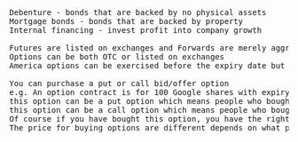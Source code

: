 <pre>
Debenture - bonds that are backed by no physical assets
Mortgage bonds - bonds that are backed by property
Internal financing - invest profit into company growth

Futures are listed on exchanges and Forwards are merely aggreed by two parties
Options can be both OTC or listed on exchanges
America options can be exercised before the expiry date but European options can only be exercised on expiry date

You can purchase a put or call bid/offer option
e.g. An option contract is for 100 Google shares with expiry date 01/01/2023, 
this option can be a put option which means people who bought this option contract have the right to buy google 100 shares at pre-agreed price in the option contract 
this option can be a call option which means people who bought this option contract have the right to sell google 100 shares at pre-agreed price in the option contract
Of course if you have bought this option, you have the right to sell this option. When you buy an option it is called bid and when you sell an option it is called offer
The price for buying options are different depends on what price has been given for the underlier in the option contract. Generally you spend more money for a call option contract if the underlier is lower than the real market price, however the price of the option contract + the price of the underlier for call option contracts is always lower than the current market price of the underlier

</pre>
